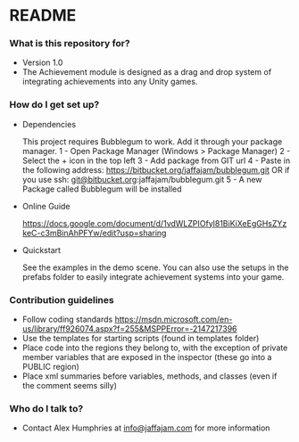 # README #
### What is this repository for? ###

* Version 1.0
* The Achievement module is designed as a drag and drop system of integrating achievements into any Unity games.

### How do I get set up? ###

* Dependencies
	
	This project requires Bubblegum to work. Add it through your package manager.
		1 - Open Package Manager (Windows > Package Manager)
		2 - Select the + icon in the top left
		3 - Add package from GIT url
		4 - Paste in the following address: https://bitbucket.org/jaffajam/bubblegum.git OR if you use ssh: git@bitbucket.org:jaffajam/bubblegum.git
		5 - A new Package called Bubblegum will be installed

* Online Guide

	https://docs.google.com/document/d/1vdWLZPIOfyl81BiKiXeEgGHsZYzkeC-c3mBinAhPFYw/edit?usp=sharing

* Quickstart

    See the examples in the demo scene. You can also use the setups in the prefabs folder to easily integrate achievement systems into your game.

### Contribution guidelines ###

* Follow coding standards https://msdn.microsoft.com/en-us/library/ff926074.aspx?f=255&MSPPError=-2147217396
* Use the templates for starting scripts (found in templates folder)
* Place code into the regions they belong to, with the exception of private member variables that are exposed in the inspector (these go into a PUBLIC region)
* Place xml summaries before variables, methods, and classes (even if the comment seems silly)

### Who do I talk to? ###

* Contact Alex Humphries at info@jaffajam.com for more information